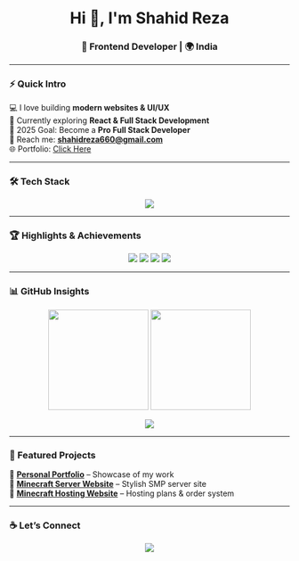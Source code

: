 <h1 align="center">Hi 👋, I'm Shahid Reza</h1>
<h3 align="center">🚀 Frontend Developer | 🌍 India</h3>

---

### ⚡ Quick Intro
💻 I love building **modern websites & UI/UX**  
🌱 Currently exploring **React & Full Stack Development**  
🎯 2025 Goal: Become a **Pro Full Stack Developer**  
📩 Reach me: **shahidreza660@gmail.com**  
🌐 Portfolio: [Click Here](https://shahid-portfolioo.netlify.app/)

---

### 🛠️ Tech Stack  

<p align="center">
  <img src="https://skillicons.dev/icons?i=html,css,js,react,linux,git,github,vscode" />
</p>

---

### 🏆 Highlights & Achievements  

<p align="center">
  <img src="https://img.shields.io/badge/10%2B%20Projects%20Completed-success?style=for-the-badge&logo=vercel&logoColor=white" />
  <img src="https://img.shields.io/badge/Open%20Source-Contributor-blue?style=for-the-badge&logo=github" />
  <img src="https://img.shields.io/badge/Mastered-HTML%2C%20CSS%2C%20JS%20%26%20Linux-orange?style=for-the-badge&logo=code" />
  <img src="https://img.shields.io/badge/Active%20GitHub-Streak-purple?style=for-the-badge&logo=github" />
</p>

---

### 📊 GitHub Insights  

<p align="center">
  <img src="https://github-readme-streak-stats.herokuapp.com/?user=shahidreza5542&theme=tokyonight" height="180"/>
  <img src="https://github-readme-stats.vercel.app/api?username=shahidreza5542&show_icons=true&theme=tokyonight" height="180"/>
</p>
<p align="center">
  <img src="https://github-readme-stats.vercel.app/api/top-langs?username=shahidreza5542&layout=compact&theme=tokyonight" />
</p>

---

### 🚀 Featured Projects  

🔗 [**Personal Portfolio**](https://shahid-portfolioo.netlify.app/) – Showcase of my work  
🔗 [**Minecraft Server Website**](https://legend-network.netlify.app/) – Stylish SMP server site  
🔗 [**Minecraft Hosting Website**](https://unrivaled-kitten-654b6c.netlify.app/) – Hosting plans & order system  

---

### ☕ Let’s Connect  

<p align="center">
  <a href="https://buymeacoffee.com/shahidreza" target="_blank">
    <img src="https://img.shields.io/badge/Buy%20Me%20a%20Coffee-FFDD00?style=for-the-badge&logo=buymeacoffee&logoColor=black"/>
  </a>
</p>
